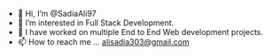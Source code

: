 - 👋 Hi, I’m @SadiaAli97
- 👀 I’m interested in Full Stack Development. 
- 🌱 I have worked on multiple End to End Web development projects.
- 📫 How to reach me ... alisadia303@gmail.com

<!---
SadiaAli97/SadiaAli97 is a ✨ special ✨ repository because its `README.md` (this file) appears on your GitHub profile.
You can click the Preview link to take a look at your changes.
--->
